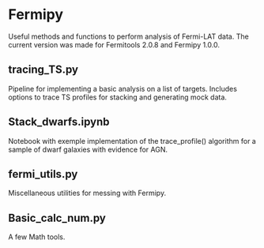 # Fermipy
Useful methods and functions to perform analysis of Fermi-LAT data. The current version was made for Fermitools 2.0.8 and Fermipy 1.0.0.

## tracing_TS.py
Pipeline for implementing a basic analysis on a list of targets. Includes options to trace TS profiles for stacking and generating mock data.

## Stack_dwarfs.ipynb
Notebook with exemple implementation of the trace_profile() algorithm for a sample of dwarf galaxies with evidence for AGN.

## fermi_utils.py
Miscellaneous utilities for messing with Fermipy.

## Basic_calc_num.py
A few Math tools.
